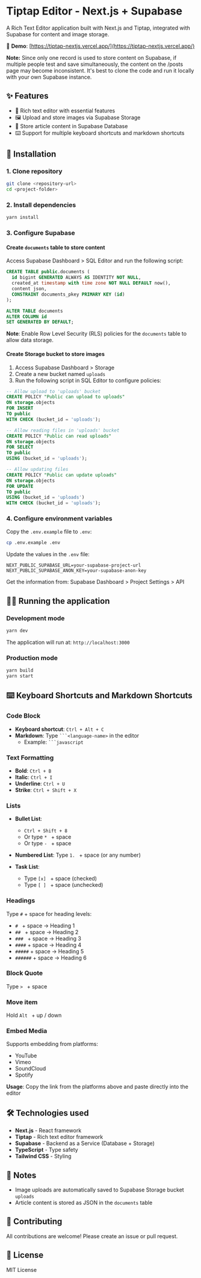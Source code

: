 # Tiptap Editor - Next.js + Supabase

A Rich Text Editor application built with Next.js and Tiptap, integrated with Supabase for content and image storage.

🔗 **Demo**: [https://tiptap-nextjs.vercel.app/](https://tiptap-nextjs.vercel.app/)

**Note:** Since only one record is used to store content on Supabase, if multiple people test and save simultaneously, the content on the /posts page may become inconsistent. It's best to clone the code and run it locally with your own Supabase instance.

## ✨ Features

- 📝 Rich text editor with essential features
- 🖼️ Upload and store images via Supabase Storage
- 💾 Store article content in Supabase Database
- ⌨️ Support for multiple keyboard shortcuts and markdown shortcuts

## 🚀 Installation

### 1. Clone repository

```bash
git clone <repository-url>
cd <project-folder>
```

### 2. Install dependencies

```bash
yarn install
```

### 3. Configure Supabase

#### Create `documents` table to store content

Access Supabase Dashboard > SQL Editor and run the following script:

```sql
CREATE TABLE public.documents (
  id bigint GENERATED ALWAYS AS IDENTITY NOT NULL,
  created_at timestamp with time zone NOT NULL DEFAULT now(),
  content json,
  CONSTRAINT documents_pkey PRIMARY KEY (id)
);

ALTER TABLE documents
ALTER COLUMN id
SET GENERATED BY DEFAULT;
```

**Note**: Enable Row Level Security (RLS) policies for the `documents` table to allow data storage.

#### Create Storage bucket to store images

1. Access Supabase Dashboard > Storage
2. Create a new bucket named `uploads`
3. Run the following script in SQL Editor to configure policies:

```sql
-- Allow upload to 'uploads' bucket
CREATE POLICY "Public can upload to uploads"
ON storage.objects
FOR INSERT
TO public
WITH CHECK (bucket_id = 'uploads');

-- Allow reading files in 'uploads' bucket
CREATE POLICY "Public can read uploads"
ON storage.objects
FOR SELECT
TO public
USING (bucket_id = 'uploads');

-- Allow updating files
CREATE POLICY "Public can update uploads"
ON storage.objects
FOR UPDATE
TO public
USING (bucket_id = 'uploads')
WITH CHECK (bucket_id = 'uploads');
```

### 4. Configure environment variables

Copy the `.env.example` file to `.env`:

```bash
cp .env.example .env
```

Update the values in the `.env` file:

```env
NEXT_PUBLIC_SUPABASE_URL=your-supabase-project-url
NEXT_PUBLIC_SUPABASE_ANON_KEY=your-supabase-anon-key
```

Get the information from: Supabase Dashboard > Project Settings > API

## 🏃‍♂️ Running the application

### Development mode

```bash
yarn dev
```

The application will run at: `http://localhost:3000`

### Production mode

```bash
yarn build
yarn start
```

## ⌨️ Keyboard Shortcuts and Markdown Shortcuts

### Code Block

- **Keyboard shortcut**: `Ctrl + Alt + C`
- **Markdown**: Type ` ```<language-name> ` in the editor
  - Example: ` ```javascript `

### Text Formatting

- **Bold**: `Ctrl + B`
- **Italic**: `Ctrl + I`
- **Underline**: `Ctrl + U`
- **Strike**: `Ctrl + Shift + X`

### Lists

- **Bullet List**: 
  - `Ctrl + Shift + 8`
  - Or type `* ` + space
  - Or type `- ` + space

- **Numbered List**: Type `1. ` + space (or any number)

- **Task List**: 
  - Type `[x] ` + space (checked)
  - Type `[ ] ` + space (unchecked)

### Headings

Type `#` + space for heading levels:
- `# ` + space → Heading 1
- `## ` + space → Heading 2
- `### ` + space → Heading 3
- `####` + space → Heading 4
- `#####` + space → Heading 5
- `######` + space → Heading 6

### Block Quote

Type `> ` + space

### Move item

Hold `Alt ` + up / down

### Embed Media

Supports embedding from platforms:
- YouTube
- Vimeo
- SoundCloud
- Spotify

**Usage**: Copy the link from the platforms above and paste directly into the editor

## 🛠️ Technologies used

- **Next.js** - React framework
- **Tiptap** - Rich text editor framework
- **Supabase** - Backend as a Service (Database + Storage)
- **TypeScript** - Type safety
- **Tailwind CSS** - Styling

## 📝 Notes

- Image uploads are automatically saved to Supabase Storage bucket `uploads`
- Article content is stored as JSON in the `documents` table

## 🤝 Contributing

All contributions are welcome! Please create an issue or pull request.

## 📄 License

MIT License